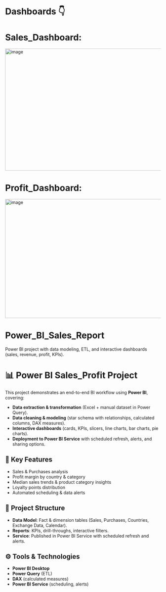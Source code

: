 # Dashboards 👇

# Sales_Dashboard:

<img width="695" height="395" alt="image" src="https://github.com/user-attachments/assets/42b1f28d-5c32-477d-bb9f-cefda202f475" />

# Profit_Dashboard:


<img width="688" height="385" alt="image" src="https://github.com/user-attachments/assets/e7cf9896-5abf-45cc-b0ff-cdb601b710e4" />




# Power_BI_Sales_Report
 Power BI project with data modeling, ETL, and interactive dashboards (sales, revenue, profit, KPIs).


# 📊 Power BI Sales_Profit Project  

This project demonstrates an end-to-end BI workflow using **Power BI**, covering:  
- **Data extraction & transformation** (Excel + manual dataset in Power Query).  
- **Data cleaning & modeling** (star schema with relationships, calculated columns, DAX measures).  
- **Interactive dashboards** (cards, KPIs, slicers, line charts, bar charts, pie charts).  
- **Deployment to Power BI Service** with scheduled refresh, alerts, and sharing options.  

## 🚀 Key Features  
- Sales & Purchases analysis  
- Profit margin by country & category  
- Median sales trends & product category insights  
- Loyalty points distribution  
- Automated scheduling & data alerts  

## 📂 Project Structure  
- **Data Model**: Fact & dimension tables (Sales, Purchases, Countries, Exchange Data, Calendar).  
- **Reports**: KPIs, drill-throughs, interactive filters.  
- **Service**: Published in Power BI Service with scheduled refresh and alerts.  


## ⚙️ Tools & Technologies  
- **Power BI Desktop**  
- **Power Query** (ETL)  
- **DAX** (calculated measures)  
- **Power BI Service** (scheduling, alerts)  






